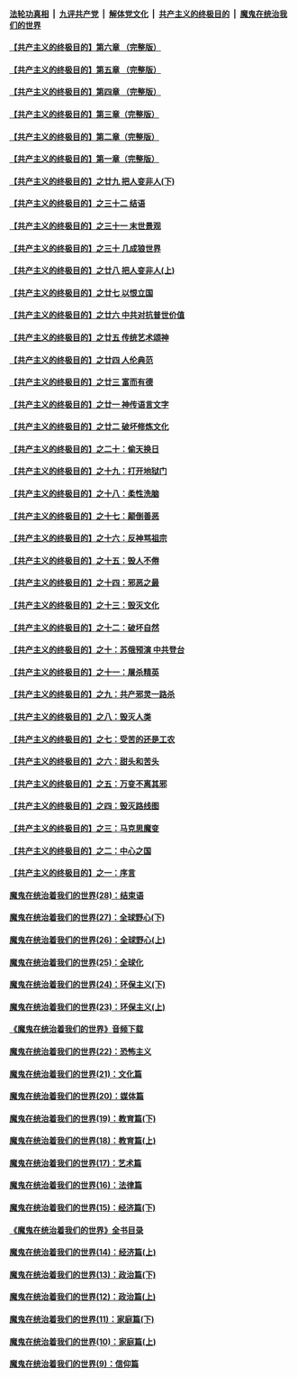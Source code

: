 ####  [法轮功真相](../../../../basic/blob/master/README.md?t=05071101) &nbsp;|&nbsp; [九评共产党](../../../../9ping.md/blob/master/README.md?t=05071101) &nbsp;|&nbsp; [解体党文化](../../../../jtdwh.md/blob/master/README.md?t=05071101)  &nbsp;|&nbsp; [共产主义的终极目的](../../../../gczydzjmd.md/blob/master/README.md?t=05071101) &nbsp;|&nbsp; [魔鬼在统治我们的世界](../../../../mgztzwmdsj.md/blob/master/README.md?t=05071101) 

#### [【共产主义的终极目的】第六章 （完整版）](../pages/nsc422/n11428913.md?t=05071101) 

#### [【共产主义的终极目的】第五章 （完整版）](../pages/nsc422/n11428912.md?t=05071101) 

#### [【共产主义的终极目的】第四章 （完整版）](../pages/nsc422/n11428907.md?t=05071101) 

#### [【共产主义的终极目的】第三章（完整版）](../pages/nsc422/n11428848.md?t=05071101) 

#### [【共产主义的终极目的】第二章（完整版）](../pages/nsc422/n11428831.md?t=05071101) 

#### [【共产主义的终极目的】第一章（完整版）](../pages/nsc422/n11417651.md?t=05071101) 

#### [【共产主义的终极目的】之廿九 把人变非人(下)](../pages/nsc422/n11344140.md?t=05071101) 

#### [【共产主义的终极目的】之三十二 结语](../pages/nsc422/n11360535.md?t=05071101) 

#### [【共产主义的终极目的】之三十一 末世景观](../pages/nsc422/n11351129.md?t=05071101) 

#### [【共产主义的终极目的】之三十 几成狼世界](../pages/nsc422/n11348280.md?t=05071101) 

#### [【共产主义的终极目的】之廿八 把人变非人(上)](../pages/nsc422/n11340492.md?t=05071101) 

#### [【共产主义的终极目的】之廿七 以恨立国](../pages/nsc422/n11336944.md?t=05071101) 

#### [【共产主义的终极目的】之廿六 中共对抗普世价值](../pages/nsc422/n11324785.md?t=05071101) 

#### [【共产主义的终极目的】之廿五 传统艺术颂神](../pages/nsc422/n11296396.md?t=05071101) 

#### [【共产主义的终极目的】之廿四 人伦典范](../pages/nsc422/n11296397.md?t=05071101) 

#### [【共产主义的终极目的】之廿三 富而有德](../pages/nsc422/n11283598.md?t=05071101) 

#### [【共产主义的终极目的】之廿一 神传语言文字](../pages/nsc422/n11263265.md?t=05071101) 

#### [【共产主义的终极目的】之廿二 破坏修炼文化](../pages/nsc422/n11245728.md?t=05071101) 

#### [【共产主义的终极目的】之二十：偷天换日](../pages/nsc422/n11238846.md?t=05071101) 

#### [【共产主义的终极目的】之十九：打开地狱门](../pages/nsc422/n11206376.md?t=05071101) 

#### [【共产主义的终极目的】之十八：柔性洗脑](../pages/nsc422/n11199994.md?t=05071101) 

#### [【共产主义的终极目的】之十七：颠倒善恶](../pages/nsc422/n11179782.md?t=05071101) 

#### [【共产主义的终极目的】之十六：反神骂祖宗](../pages/nsc422/n11166798.md?t=05071101) 

#### [【共产主义的终极目的】之十五：毁人不倦](../pages/nsc422/n11166792.md?t=05071101) 

#### [【共产主义的终极目的】之十四：邪恶之最](../pages/nsc422/n11150249.md?t=05071101) 

#### [【共产主义的终极目的】之十三：毁灭文化](../pages/nsc422/n11135227.md?t=05071101) 

#### [【共产主义的终极目的】之十二：破坏自然](../pages/nsc422/n11135214.md?t=05071101) 

#### [【共产主义的终极目的】之十：苏俄预演 中共登台](../pages/nsc422/n11118424.md?t=05071101) 

#### [【共产主义的终极目的】之十一：屠杀精英](../pages/nsc422/n11118442.md?t=05071101) 

#### [【共产主义的终极目的】之九：共产邪灵一路杀](../pages/nsc422/n11114139.md?t=05071101) 

#### [【共产主义的终极目的】之八：毁灭人类](../pages/nsc422/n11108503.md?t=05071101) 

#### [【共产主义的终极目的】之七：受苦的还是工农](../pages/nsc422/n11101809.md?t=05071101) 

#### [【共产主义的终极目的】之六：甜头和苦头](../pages/nsc422/n11096971.md?t=05071101) 

#### [【共产主义的终极目的】之五：万变不离其邪](../pages/nsc422/n11091285.md?t=05071101) 

#### [【共产主义的终极目的】之四：毁灭路线图](../pages/nsc422/n11086284.md?t=05071101) 

#### [【共产主义的终极目的】之三：马克思魔变](../pages/nsc422/n11061941.md?t=05071101) 

#### [【共产主义的终极目的】之二：中心之国](../pages/nsc422/n11047728.md?t=05071101) 

#### [【共产主义的终极目的】之一：序言](../pages/nsc422/n11086077.md?t=05071101) 

#### [魔鬼在统治着我们的世界(28)：结束语](../pages/nsc422/n10936246.md?t=05071101) 

#### [魔鬼在统治着我们的世界(27)：全球野心(下)](../pages/nsc422/n10928319.md?t=05071101) 

#### [魔鬼在统治着我们的世界(26)：全球野心(上)](../pages/nsc422/n10900318.md?t=05071101) 

#### [魔鬼在统治着我们的世界(25)：全球化](../pages/nsc422/n10788205.md?t=05071101) 

#### [魔鬼在统治着我们的世界(24)：环保主义(下)](../pages/nsc422/n10695307.md?t=05071101) 

#### [魔鬼在统治着我们的世界(23)：环保主义(上)](../pages/nsc422/n10688613.md?t=05071101) 

#### [《魔鬼在统治着我们的世界》音频下载](../pages/nsc422/n10635553.md?t=05071101) 

#### [魔鬼在统治着我们的世界(22)：恐怖主义](../pages/nsc422/n10614727.md?t=05071101) 

#### [魔鬼在统治着我们的世界(21)：文化篇](../pages/nsc422/n10597706.md?t=05071101) 

#### [魔鬼在统治着我们的世界(20)：媒体篇](../pages/nsc422/n10586579.md?t=05071101) 

#### [魔鬼在统治着我们的世界(19)：教育篇(下)](../pages/nsc422/n10564808.md?t=05071101) 

#### [魔鬼在统治着我们的世界(18)：教育篇(上)](../pages/nsc422/n10526970.md?t=05071101) 

#### [魔鬼在统治着我们的世界(17)：艺术篇](../pages/nsc422/n10499093.md?t=05071101) 

#### [魔鬼在统治着我们的世界(16)：法律篇](../pages/nsc422/n10485969.md?t=05071101) 

#### [魔鬼在统治着我们的世界(15)：经济篇(下)](../pages/nsc422/n10469975.md?t=05071101) 

#### [《魔鬼在统治着我们的世界》全书目录](../pages/nsc422/n10464261.md?t=05071101) 

#### [魔鬼在统治着我们的世界(14)：经济篇(上)](../pages/nsc422/n10457370.md?t=05071101) 

#### [魔鬼在统治着我们的世界(13)：政治篇(下)](../pages/nsc422/n10448270.md?t=05071101) 

#### [魔鬼在统治着我们的世界(12)：政治篇(上)](../pages/nsc422/n10444576.md?t=05071101) 

#### [魔鬼在统治着我们的世界(11)：家庭篇(下)](../pages/nsc422/n10440961.md?t=05071101) 

#### [魔鬼在统治着我们的世界(10)：家庭篇(上)](../pages/nsc422/n10435448.md?t=05071101) 

#### [魔鬼在统治着我们的世界(9)：信仰篇](../pages/nsc422/n10432159.md?t=05071101) 


